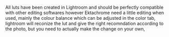 All luts have been created in Lightroom and should be perfectly compatible with other editing softwares however Ektachrome need a little editing when used, mainly the colour balance which can be adjusted in the color tab, lightroom will reconize the lut and give the right recomndation according to the photo, but you need to actually make the change on your own, 
